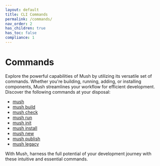 ```yaml
---
layout: default
title: CLI Commands
permalink: /commands/
nav_order: 2
has_children: true
has_toc: false
compliance: 1
---
```


# Commands

Explore the powerful capabilities of Mush by utilizing its versatile set of commands. 
Whether you're building, running, adding, or installing components, Mush streamlines your workflow 
for efficient development. Discover the following commands at your disposal:

- [mush](/commands/mush/)
- [mush build](/commands/build/)
- [mush check](/commands/check/)
- [mush run](/commands/run/)
- [mush init](/commands/init/)
- [mush install](/commands/install/)
- [mush new](/commands/new/)
- [mush publish](/commands/publish/)
- [mush legacy](/commands/legacy/)

With Mush, harness the full potential of your development journey with these intuitive and essential commands.

